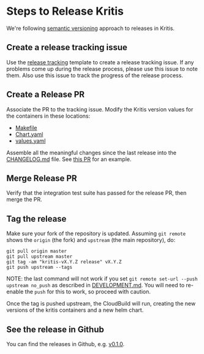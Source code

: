 # Steps to Release Kritis

We're following [semantic versioning](https://semver.org/) approach to releases in Kritis.

## Create a release tracking issue

Use the [release tracking](https://github.com/soy-kyle/kritis/issues/new?template=feature_request.md)
template to create a release tracking issue. If any problems come up during the release process, please use
this issue to note them. Also use this issue to track the progress of the release process.

## Create a Release PR
Associate the PR to the tracking issue.  Modify the Kritis version values for the containers in these locations:

* [Makefile](Makefile#L19)
* [Chart.yaml](kritis-charts/Chart.yaml#L5)
* [values.yaml](kritis-charts/values.yaml#L8)

Assemble all the meaningful changes since the last release into the [CHANGELOG.md](CHANGELOG.md) file.
See [this PR](https://github.com/soy-kyle/kritis/pull/244) for an example.

## Merge Release PR
Verify that the integration test suite has passed for the release PR, then merge the PR.

## Tag the release

Make sure your fork of the repository is updated. Assuming `git remote` shows the `origin` (the fork) and `upstream` (the main repository), do:

```
git pull origin master
git pull upstream master
git tag -am "kritis-vX.Y.Z release" vX.Y.Z
git push upstream --tags
```

NOTE: the last command will not work if you set `git remote set-url --push upstream no_push` as described in [DEVELOPMENT.md](DEVELOPMENT.md). You will need to re-enable the `push` for this to work, so proceed with caution.

Once the tag is pushed upstream, the CloudBuild will run, creating the new versions of the kritis containers and a new helm chart.

## See the release in Github
You can find the releases in Github, e.g. [v0.1.0](https://github.com/soy-kyle/kritis/releases/tag/v0.1.0).
